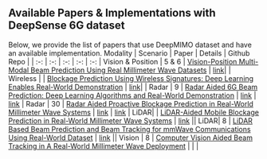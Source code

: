 ## Available Papers & Implementations with DeepSense 6G dataset
Below, we provide the list of papers that use DeepMIMO dataset and have an available implementation.
Modality | Scenario | Paper | Details | Github Repo |
| :-: | :-: | :-: | :-: | :-: |
Vision & Position | 5 & 6 | [Vision-Position Multi-Modal Beam Prediction Using Real Millimeter Wave Datasets](https://ieeexplore.ieee.org/document/9771835) | [link](https://deepsense6g.net/position-aided-beam-prediction/)| | 
Wireless |  |  [Blockage Prediction Using Wireless Signatures: Deep Learning Enables Real-World Demonstration](https://ieeexplore.ieee.org/document/9743549) | [link](https://deepsense6g.net/wireless-signature-based-blockage-prediction/)| | 
Radar | 9 | [Radar Aided 6G Beam Prediction: Deep Learning Algorithms and Real-World Demonstration](https://ieeexplore.ieee.org/document/9771564) | [link](https://deepsense6g.net/radar-aided-beam-prediction/) | [link](https://github.com/umut-demirhan/Radar-aided-beam-prediction) | 
Radar | 30 | [Radar Aided Proactive Blockage Prediction in Real-World Millimeter Wave Systems](https://arxiv.org/pdf/2111.14805.pdf) | [link](https://deepsense6g.net/radar-aided-blockage-prediction/) | [link](https://github.com/umut-demirhan/Radar-aided-blockage-prediction) | 
LiDAR|   | [LiDAR-Aided Mobile Blockage Prediction in Real-World Millimeter Wave Systems](https://ieeexplore.ieee.org/document/9771651) | [link](https://deepsense6g.net/lidar-aided-blockage-prediction/) || 
LiDAR| 8 | [LiDAR Based Beam Prediction and Beam Tracking for mmWave Communications Using Real-World Dataset](https://arxiv.org/pdf/2203.05548.pdf) | [link](https://deepsense6g.net/lidar-aided-beam-prediction/) || 
Vision | 8 | [Computer Vision Aided Beam Tracking in A Real-World Millimeter Wave Deployment](https://arxiv.org/pdf/2111.14803.pdf) |  | |
